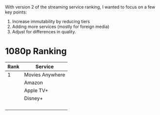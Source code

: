 With version 2 of the streaming service ranking, I wanted to focus on a few key points:

1. Increase immutability by reducing tiers
2. Adding more services (mostly for foreign media)
3. Adjust for differences in quality.

# 1080p Ranking

| Rank | Service         |
| ---- | --------------- |
| 1    | Movies Anywhere |
|      | Amazon          |
|      | Apple TV+       |
|      | Disney+         |
|      |                 |
|      |                 |
|      |                 |
|      |                 |
